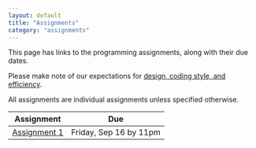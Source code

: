 ```yaml
---
layout: default
title: "Assignments"
category: "assignments"
---
```


This page has links to the programming assignments, along with their due dates.

Please make note of our expectations for [design, coding style, and efficiency](assign/design.html).

All assignments are individual assignments unless specified otherwise.

Assignment | Due
---------- | ---
[Assignment 1](assign/assign01.html) | Friday, Sep 16 by 11pm

<!--
[Assignment 2](assign/assign02.html) | TBD
-->

